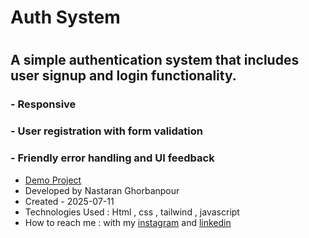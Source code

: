 # Auth System
# 
## A simple authentication system that includes user signup and login functionality.
### - Responsive
### - User registration with form validation
### - Friendly error handling and UI feedback




- [Demo Project]( https://nastaranghorbanpour.github.io/weather/)
- Developed by Nastaran Ghorbanpour
- Created - 2025-07-11
- Technologies Used : Html , css , tailwind , javascript
- How to reach me : with my 
[instagram](https://www.instagram.com/nestacode.lab/) and 
[linkedin](https://www.linkedin.com/in/nastaran-ghorbanpour-027a7b349/)
